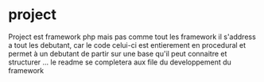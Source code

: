 # project

Project est framework php mais pas comme tout les framework il s'address a tout les debutant, car le code celui-ci est entierement en procedural et permet à un debutant de partir sur une base qu'il peut connaitre et structurer ... le readme se completera aux file du developpement du framework 